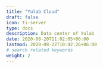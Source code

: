 ```yaml
---
title: "Yulab Cloud"
draft: false
icon: ti-server
type: docs
description: Data center of Yulab
date: 2020-08-20T11:02:05+06:00
lastmod: 2020-08-22T10:42:26+06:00
# search related keywords
weight: 2
---
```


